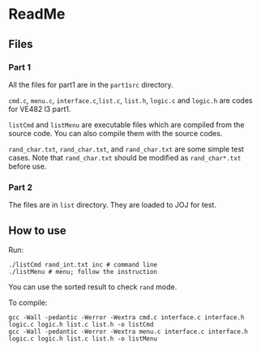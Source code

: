 # ReadMe

## Files

### Part 1

All the files for part1 are in the `part1src` directory.

`cmd.c`, `menu.c`, `interface.c`,`list.c`, `list.h`, `logic.c` and `logic.h` are codes for VE482 l3 part1. 

`listCmd` and `listMenu` are executable files which are compiled from the source code. You can also compile them with the source codes.

`rand_char.txt`, `rand_char.txt`, and `rand_char.txt` are some simple test cases. Note that `rand_char.txt` should be modified as `rand_char*.txt` before use.

### Part 2

The files are in `list` directory. They are loaded to JOJ for test.

## How to use

Run:

```shell
./listCmd rand_int.txt inc # command line
./listMenu # menu; follow the instruction
```

You can use the sorted result to check `rand` mode.

To compile:

```shell
gcc -Wall -pedantic -Werror -Wextra cmd.c interface.c interface.h logic.c logic.h list.c list.h -o listCmd
gcc -Wall -pedantic -Werror -Wextra menu.c interface.c interface.h logic.c logic.h list.c list.h -o listMenu
```

